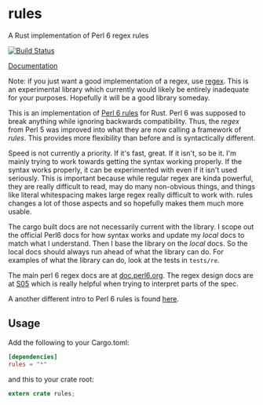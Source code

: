 # rules

A Rust implementation of Perl 6 regex rules

[![Build Status](https://travis-ci.org/mdinger/rules.svg?branch=master)](https://travis-ci.org/mdinger/rules)

[Documentation](http://mdinger.github.io/rules/)

Note: if you just want a good implementation of a regex, use
[regex](https://crates.io/crates/regex). This is an experimental library which
currently would likely be entirely inadequate for your purposes. Hopefully it
will be a good library someday.

This is an implementation of
[Perl 6 rules](http://en.wikipedia.org/wiki/Perl_6_rules) for Rust. Perl 6
was supposed to break anything while ignoring backwards compatibility. Thus, the
*regex* from Perl 5 was improved into what they are now calling a framework of
*rules*. This provides more flexibility than before and is syntactically different.

Speed is not currently a priority. If it's fast, great. If it isn't, so be it. I'm
mainly trying to work towards getting the syntax working properly. If the syntax
works properly, it can be experimented with even if it isn't used seriously. This
is important because while regular regex are kinda powerful, they are really
difficult to read, may do many non-obvious things, and things like literal whitespacing
makes large regex really difficult to work with. rules changes a lot of those aspects
and so hopefully makes them much more usable.

The cargo built docs are not necessarily current with the library. I scope out the
official Perl6 docs for how syntax works and update my *local* docs to match what I
understand. Then I base the library on the *local* docs. So the local docs should
always run ahead of what the library can do. For examples of what the library can
do, look at the tests in `tests/re`.

The main perl 6 regex docs are at
[doc.perl6.org](http://doc.perl6.org/language/regexes).
The regex design docs are at [S05](http://design.perl6.org/S05.html) which is really
helpful when trying to interpret parts of the spec.

A another different intro to Perl 6 rules is found
[here](https://github.com/perlpilot/perl6-docs/blob/master/intro/p6-regex-intro.pod).

## Usage

Add the following to your Cargo.toml:

```toml
[dependencies]
rules = "*"
```

and this to your crate root:

```rust
extern crate rules;
```
